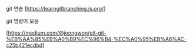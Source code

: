 
git 연습 
[https://learngitbranching.js.org/]

git 명령어 모음

[https://medium.com/@joongwon/git-git-%EB%AA%85%EB%A0%B9%EC%96%B4-%EC%A0%95%EB%A6%AC-c25b421ecdbd]
<!--stackedit_data:
eyJoaXN0b3J5IjpbLTEzOTg3MjcwMDldfQ==
-->